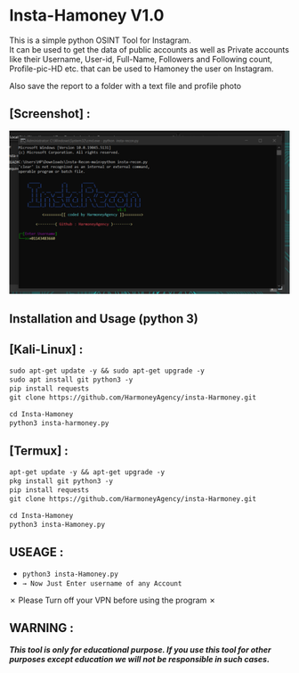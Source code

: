 # Insta-Hamoney V1.0

This is a simple python OSINT Tool for Instagram.  
It can be used to get the data of public accounts as well as Private accounts like their Username, User-id, Full-Name, Followers and Following count, Profile-pic-HD etc. that can be used to Hamoney the user on Instagram.

Also save the report to a folder with a text file and profile photo

## [Screenshot] :
![alt text](https://github.com/HarmoneyAgency/insta-Harmoney/blob/main/Screenshot_1.png)
<h2>Installation and Usage (python 3)</h2>

## [Kali-Linux] :

```
sudo apt-get update -y && sudo apt-get upgrade -y
sudo apt install git python3 -y
pip install requests
git clone https://github.com/HarmoneyAgency/insta-Harmoney.git
```
```
cd Insta-Hamoney
python3 insta-harmoney.py
```

## [Termux] :

```
apt-get update -y && apt-get upgrade -y
pkg install git python3 -y
pip install requests
git clone https://github.com/HarmoneyAgency/insta-Harmoney.git
```
```
cd Insta-Hamoney
python3 insta-Hamoney.py
```

## USEAGE :
* `python3 insta-Hamoney.py`
* `→ Now Just Enter username of any Account`

✗ Please Turn off your VPN before using the program ✗

## WARNING : 
***This tool is only for educational purpose. If you use this tool for other purposes except education we will not be responsible in such cases.***
